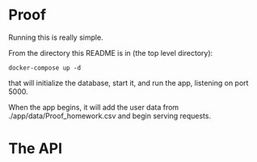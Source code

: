 Proof
=====

Running this is really simple.

From the directory this README is in (the top level directory):

    docker-compose up -d

that will initialize the database, start it, and run the app, listening on port 5000.

When the app begins, it will add the user data from ./app/data/Proof_homework.csv and begin serving requests.

The API
=======


